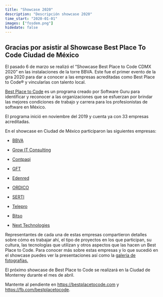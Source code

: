 ```yaml
---
title: "Showcase 2020"
description: "Descripción showcase 2020"
time_start: "2020-01-01"
images: ["fosdem.png"]
hidedate: false
---
```


<h2>Gracias por asistir al Showcase Best Place To Code Ciudad de México</h2>

<p dir="ltr">El pasado 6 de marzo se realizó el “Showcase Best Place to Code CDMX 2020” en las instalaciones de la torre BBVA. Este fue el primer evento de la gira 2020 para dar a conocer a las empresas acreditadas como Best Place to Code® y vincularlas con talento local.</p>

<p dir="ltr"><a href="https://bestplacetocode.com/">Best Place to Code</a> es un programa creado por Software Guru para identificar y reconocer a las organizaciones que se esfuerzan por brindar las mejores condiciones de trabajo y carrera para los profesionistas de software en México.&nbsp;</p>

<p dir="ltr">El programa inició en noviembre del 2019 y cuenta ya con 33 empresas acreditadas.</p>

<p dir="ltr">En el showcase en Ciudad de México participaron las siguientes empresas:</p>

<ul>
	<li dir="ltr">
	<p dir="ltr"><a href="https://bestplacetocode.com/company/bbva-bancomer">BBVA</a></p>
	</li>
	<li dir="ltr">
	<p dir="ltr"><a href="https://bestplacetocode.com/company/grow-it-consulting">Grow IT Consulting</a></p>
	</li>
	<li dir="ltr">
	<p dir="ltr"><a href="https://bestplacetocode.com/company/contpaqi">Contpaqi</a>&nbsp;</p>
	</li>
	<li dir="ltr">
	<p dir="ltr"><a href="https://bestplacetocode.com/company/gft">GFT</a></p>
	</li>
	<li dir="ltr">
	<p dir="ltr"><a href="https://bestplacetocode.com/company/edenred">Edenred</a></p>
	</li>
	<li dir="ltr">
	<p dir="ltr"><a href="https://bestplacetocode.com/company/ordico">ORDICO</a></p>
	</li>
	<li dir="ltr">
	<p dir="ltr"><a href="https://bestplacetocode.com/company/serti">SERTI</a></p>
	</li>
	<li dir="ltr">
	<p dir="ltr"><a href="https://bestplacetocode.com/company/telepro">Telepro</a></p>
	</li>
	<li dir="ltr">
	<p dir="ltr"><a href="https://bestplacetocode.com/company/bitso">Bitso</a></p>
	</li>
	<li dir="ltr">
	<p dir="ltr"><a href="https://bestplacetocode.com/company/next-technologies">Next Technologies</a></p>
	</li>
</ul>

<p dir="ltr">Representantes de cada una de estas empresas compartieron detalles sobre cómo es trabajar ahí, el tipo de proyectos en los que participan, su cultura, las tecnologías que utilizan y otros aspectos que las hacen un Best Place to Code. Para conocer más sobre estas empresas y lo que sucedió en el showcase puedes ver la presentaciones así como la <a href="https://www.facebook.com/pg/softwareguru/photos/?tab=album&amp;album_id=4136926776321041">galería de fotografías.</a></p>

<p dir="ltr">El próximo showcase de Best Place to Code se realizará en la Ciudad de Monterrey durante el mes de abril.&nbsp;</p>

<p>Mantente al pendiente en <a href="https://bestplacetocode.com/">https://bestplacetocode.com</a> y <a href="https://fb.com/bestplacetocode">https://fb.com/bestplacetocode</a>.</p>
